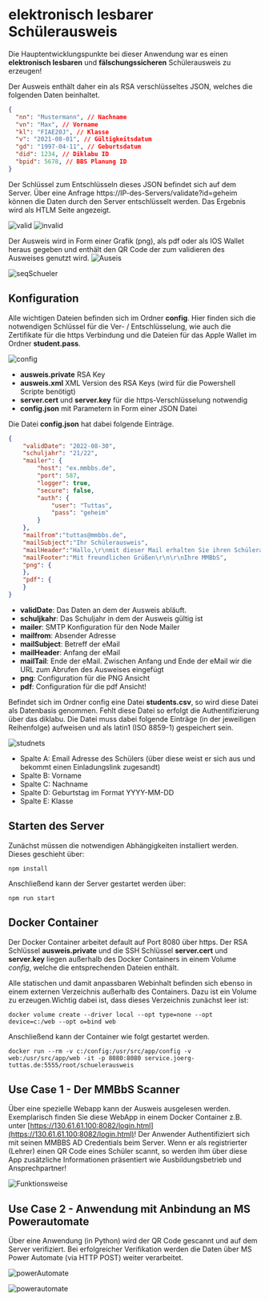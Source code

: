 # elektronisch lesbarer Schülerausweis

Die Hauptentwicklungspunkte bei dieser Anwendung war es einen **elektronisch lesbaren** und **fälschungssicheren** Schülerausweis zu erzeugen!

Der Ausweis enthält daher ein als RSA verschlüsseltes JSON, welches die folgenden Daten beinhaltet.

```JSON
{
  "nn": "Mustermann", // Nachname
  "vn": "Max", // Vorname
  "kl": "FIAE20J", // Klasse
  "v": "2021-08-01", // Gültigkeitsdatum
  "gd": "1997-04-11", // Geburtsdatum
  "did": 1234, // Diklabu ID
  "bpid": 5678, // BBS Planung ID
}
```

Der Schlüssel zum Entschlüsseln dieses JSON befindet sich auf dem Server. Über eine Anfrage https://IP-des-Servers/validate?id=geheim können die Daten durch den Server entschlüsselt werden. Das Ergebnis wird als HTLM Seite angezeigt.

![valid](ScreenshotValid.png)
![invalid](ScreenshotInvalid.png)

Der Ausweis wird in Form einer Grafik (png), als pdf oder als IOS Wallet heraus gegeben und enthält den QR Code der zum validieren des Ausweises genutzt wird.
![Auseis](ausweisMaxMustermann.png)

![seqSchueler](seqSchueler.png)

## Konfiguration

Alle wichtigen Dateien befinden sich im Ordner **config**. Hier finden sich die notwendigen Schlüssel für die Ver- / Entschlüsselung, wie auch die Zertifikate für die https Verbindung und die Dateien für das Apple Wallet im Ordner **student.pass**.

![config](configFiles.png)

- **ausweis.private** RSA Key
- **ausweis.xml** XML Version des RSA Keys (wird für die Powershell Scripte benötigt)
- **server.cert** und **server.key** für die https-Verschlüsselung notwendig
- **config.json** mit Parametern in Form einer JSON Datei

Die Datei **config.json** hat dabei folgende Einträge.

```JSON
{
    "validDate": "2022-08-30",
    "schuljahr": "21/22",
    "mailer": {
        "host": "ex.mmbbs.de",
        "port": 587,
        "logger": true,
        "secure": false,
        "auth": {
            "user": "Tuttas",
            "pass": "geheim"
        }
    },
    "mailfrom":"tuttas@mmbbs.de",
    "mailSubject":"Ihr Schülerausweis",
    "mailHeader":"Hallo,\r\nmit dieser Mail erhalten Sie ihren Schülerausweis!\r\n\r\n",
    "mailFooter":"Mit freundlichen Grüßen\r\n\r\nIhre MMBbS",
    "png": {
    },
    "pdf": {
    }
}
```

- **validDate**: Das Daten an dem der Ausweis abläuft.
- **schuljkahr**: Das Schuljahr in dem der Ausweis gültig ist
- **mailer**: SMTP Konfiguration für den Node Mailer
- **mailfrom**: Absender Adresse
- **mailSubject**: Betreff der eMail
- **mailHeader**: Anfang der eMail
- **mailTail**: Ende der eMail. Zwischen Anfang und Ende der eMail wir die URL zum Abrufen des Ausweises eingefügt
- **png**: Configuration für die PNG Ansicht
- **pdf**: Configuration für die pdf Ansicht!

Befindet sich im Ordner config eine Datei **students.csv**, so wird diese Datei als Datenbasis genommen. Fehlt diese Datei so erfolgt die Authentifizierung über das diklabu. Die Datei muss dabei folgende Einträge (in der jeweiligen Reihenfolge) aufweisen und als latin1 (ISO 8859-1) gespeichert sein.

![studnets](students.png)

- Spalte A: Email Adresse des Schülers (über diese weist er sich aus und bekommt einen Einladungslink zugesandt)
- Spalte B: Vorname
- Spalte C: Nachname
- Spalte D: Geburtstag im Format YYYY-MM-DD
- Spalte E: Klasse

## Starten des Server

Zunächst müssen die notwendigen Abhängigkeiten installiert werden. Dieses geschieht über:

```
npm install
```

Anschließend kann der Server gestartet werden über:

```
npm run start
```

## Docker Container

Der Docker Container arbeitet default auf Port 8080 über https. Der RSA Schlüssel **ausweis.private** und die SSH Schlüssel **server.cert** und **server.key** liegen außerhalb des Docker Containers in einem Volume *config*, welche die entsprechenden Dateien enthält. 

Alle statischen und damit anpassbaren Webinhalt befinden sich ebenso in einem externen Verzeichnis außerhalb des Containers. Dazu ist ein Volume zu erzeugen.Wichtig dabei ist, dass dieses Verzeichnis zunächst leer ist:

```
docker volume create --driver local --opt type=none --opt device=c:/web --opt o=bind web
```

Anschließend kann der Container wie folgt gestartet werden.

```
docker run --rm -v c:/config:/usr/src/app/config -v web:/usr/src/app/web -it -p 8080:8080 service.joerg-tuttas.de:5555/root/schuelerausweis
```

## Use Case 1 - Der MMBbS Scanner

Über eine spezielle Webapp kann der Ausweis ausgelesen werden. Exemplarisch finden Sie diese WebApp in einem Docker Container z.B. unter [https://130.61.61.100:8082/login.html](https://130.61.61.100:8082/login.html)! Der Anwender Authentifiziert sich mit seinen MMBBS AD Credentials beim Server. Wenn er als registrierter (Lehrer) einen QR Code eines Schüler scannt, so werden ihm über diese App zusätzliche Informationen präsentiert wie Ausbildungsbetrieb und Ansprechpartner!

![Funktionsweise](Sequenzdiagramm.png)

## Use Case 2 - Anwendung mit Anbindung an MS Powerautomate

Über eine Anwendung (in Python) wird der QR Code gescannt und auf dem Server verifiziert. Bei erfolgreicher Verifikation werden die Daten über MS Power Automate (via HTTP POST) weiter verarbeitet.

![powerAutomate](seqPowerautomate.png)

![powerautomate](powerautomate.png)


